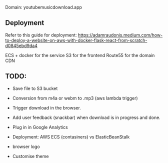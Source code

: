 Domain: youtubemusicdownload.app

## Deployment

Refer to this guide for deployment: 
https://adamraudonis.medium.com/how-to-deploy-a-website-on-aws-with-docker-flask-react-from-scratch-d0845ebd9da4

ECS + docker for the service
S3 for the frontend
Route55 for the domain
CDN

## TODO:


- Save file to S3 bucket

- Conversion from m4a or webm to .mp3 (aws lambda trigger)

- Trigger download in the browser.

- Add user feedback (snackbar) when download is in progress and done.

- Plug in in Google Analytics

- Deployment: AWS ECS (contasiners) vs ElasticBeanStalk

- browser logo

- Customise theme
